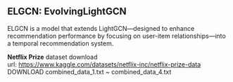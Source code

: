 ## ELGCN: EvolvingLightGCN
ELGCN is a model that extends LightGCN—designed to enhance recommendation performance by focusing on user-item relationships—into a temporal recommendation system.

**Netflix Prize** dataset download \
url: https://www.kaggle.com/datasets/netflix-inc/netflix-prize-data \
DOWNLOAD combined_data_1.txt ~ combined_data_4.txt
